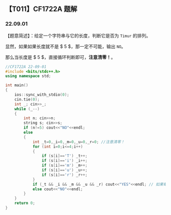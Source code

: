 <head>
    <script src="https://cdn.mathjax.org/mathjax/latest/MathJax.js?config=TeX-AMS-MML_HTMLorMML" type="text/javascript"></script>
    <script type="text/x-mathjax-config">
        MathJax.Hub.Config({
            tex2jax: {
            skipTags: ['script', 'noscript', 'style', 'textarea', 'pre'],
            inlineMath: [['$','$']]
            }
        });
    </script>
</head>

## 【T011】CF1722A 题解
### 22.09.01

【题意简述】：给定一个字符串与它的长度，判断它是否为 ```Timur``` 的排列。

显然，如果如果长度就不是 $ 5 $，那一定不可能，输出 ```NO```。

那么当长度是 $ 5 $，直接循环判断即可，**注意清零！**。

```cpp
//CF1722A 22-09-01
#include <bits/stdc++.h>
using namespace std;

int main() 
{
    ios::sync_with_stdio(0);
    cin.tie(0);
    int _; cin>>_;
    while (_--)
    {
        int n; cin>>n;
        string s; cin>>s;
        if (n!=5) cout<<"NO"<<endl;
        else 
        {
            int _t=0,_i=0,_m=0,_u=0,_r=0; //注意清零！
            for (int i=0;i<=4;i++)
            {
                if (s[i]=='T') _t++;
                if (s[i]=='i') _i++;
                if (s[i]=='m') _m++;
                if (s[i]=='u') _u++;
                if (s[i]=='r') _r++;
            }
            if (_t && _i && _m && _u && _r) cout<<"YES"<<endl; // 如果每个字符都有，在长度为 5 的情况下一定正确
            else cout<<"NO"<<endl;
        }
    }
    return 0;
}
```
